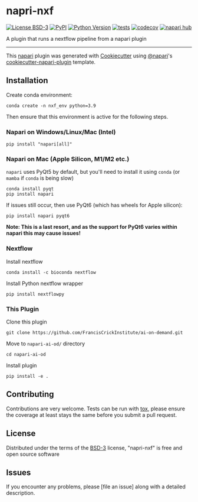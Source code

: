 # napri-nxf

[![License BSD-3](https://img.shields.io/pypi/l/napri-nxf.svg?color=green)](https://github.com/MatousE/napri-nxf/raw/main/LICENSE)
[![PyPI](https://img.shields.io/pypi/v/napri-nxf.svg?color=green)](https://pypi.org/project/napri-nxf)
[![Python Version](https://img.shields.io/pypi/pyversions/napri-nxf.svg?color=green)](https://python.org)
[![tests](https://github.com/MatousE/napri-nxf/workflows/tests/badge.svg)](https://github.com/MatousE/napri-nxf/actions)
[![codecov](https://codecov.io/gh/MatousE/napri-nxf/branch/main/graph/badge.svg)](https://codecov.io/gh/MatousE/napri-nxf)
[![napari hub](https://img.shields.io/endpoint?url=https://api.napari-hub.org/shields/napri-nxf)](https://napari-hub.org/plugins/napri-nxf)

A plugin that runs a nextflow pipeline from a napari plugin

----------------------------------

This [napari] plugin was generated with [Cookiecutter] using [@napari]'s [cookiecutter-napari-plugin] template.

<!--
Don't miss the full getting started guide to set up your new package:
https://github.com/napari/cookiecutter-napari-plugin#getting-started

and review the napari docs for plugin developers:
https://napari.org/stable/plugins/index.html
-->

## Installation
Create conda environment:
    
    conda create -n nxf_env python=3.9
    
Then ensure that this environment is active for the following steps.

### Napari on Windows/Linux/Mac (Intel)

    pip install "napari[all]"

### Napari on Mac (Apple Silicon, M1/M2 etc.)
`napari` uses PyQt5 by default, but you'll need to install it using `conda` (or `mamba` if `conda` is being slow)

    conda install pyqt
    pip install napari

If issues still occur, then use PyQt6 (which has wheels for Apple silicon):

    pip install napari pyqt6

**Note: This is a last resort, and as the support for PyQt6 varies within napari this may cause issues!**

### Nextflow
Install nextflow

    conda install -c bioconda nextflow
    
Install Python nextflow wrapper

    pip install nextflowpy

### This Plugin
Clone this plugin

    git clone https://github.com/FrancisCrickInstitute/ai-on-demand.git

Move to `napari-ai-od/` directory

    cd napari-ai-od

Install plugin

    pip install -e .

## Contributing

Contributions are very welcome. Tests can be run with [tox], please ensure
the coverage at least stays the same before you submit a pull request.

## License

Distributed under the terms of the [BSD-3] license,
"napri-nxf" is free and open source software

## Issues

If you encounter any problems, please [file an issue] along with a detailed description.

[napari]: https://github.com/napari/napari
[Cookiecutter]: https://github.com/audreyr/cookiecutter
[@napari]: https://github.com/napari
[MIT]: http://opensource.org/licenses/MIT
[BSD-3]: http://opensource.org/licenses/BSD-3-Clause
[GNU GPL v3.0]: http://www.gnu.org/licenses/gpl-3.0.txt
[GNU LGPL v3.0]: http://www.gnu.org/licenses/lgpl-3.0.txt
[Apache Software License 2.0]: http://www.apache.org/licenses/LICENSE-2.0
[Mozilla Public License 2.0]: https://www.mozilla.org/media/MPL/2.0/index.txt
[cookiecutter-napari-plugin]: https://github.com/napari/cookiecutter-napari-plugin

[napari]: https://github.com/napari/napari
[tox]: https://tox.readthedocs.io/en/latest/
[pip]: https://pypi.org/project/pip/
[PyPI]: https://pypi.org/
